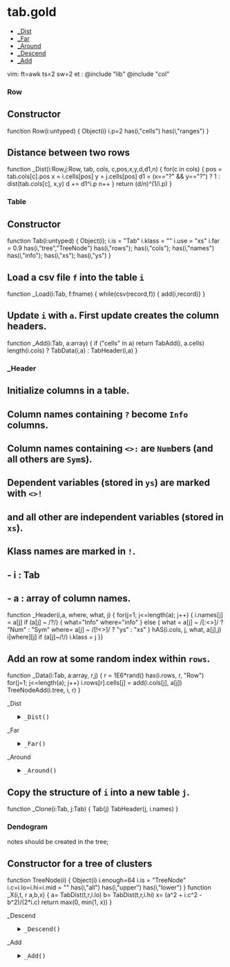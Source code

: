 #  tab.gold
- [_Dist](#_Dist)
- [_Far](#_Far)
- [_Around](#_Around)
- [_Descend](#_Descend)
- [_Add](#_Add)

vim: ft=awk ts=2 sw=2 et :
@include "lib"
@include "col"

### Row #################################################

## Constructor
function Row(i:untyped) {
  Object(i)
  i.p=2
  has(i,"cells")
  has(i,"ranges") }

## Distance between two rows
function _Dist(i:Row,j:Row, tab, cols,  c,pos,x,y,d,d1,n) {
  for(c in cols) {
    pos = tab.cols[c].pos
    x   = i.cells[pos]
    y   = j.cells[pos]
    d1  = (x=="?" && y=="?") ? 1 : dist(tab.cols[c], x,y)
    d  += d1^i.p
    n++ }
  return (d/n)^(1/i.p) }

### Table ########################################

## Constructor
function Tab(i:untyped) {
  Object(i); i.is = "Tab"
  i.klass   = ""
  i.use     = "xs"
  i.far     = 0.9
  has(i,"tree","TreeNode")
  has(i,"rows"); has(i,"cols"); has(i,"names")
  has(i,"info"); has(i,"xs");   has(i,"ys") }

## Load a csv file `f` into the table `i`
function _Load(i:Tab, f:fname) {
  while(csv(record,f)) {  add(i,record)} }

## Update `i` with `a`. First update creates the column headers.
function _Add(i:Tab, a:array) {
  if ("cells" in a) return TabAdd(i, a.cells)
  length(i.cols) ?  TabData(i,a) : TabHeader(i,a) }

### _Header
## Initialize columns in a table.
## Column names containing `?` become `Info` columns.
## Column names containing `<>:` are `Num`bers (and all others are `Sym`s).
## Dependent variables (stored in `ys`) are marked with `<>!` 
## and all other are independent variables (stored in `xs`).
## Klass names are marked in `!`.
## - i : Tab
## - a : array of column names.
function _Header(i,a,   where, what, j) {
  for(j=1; j<=length(a); j++) {
    i.names[j] = a[j]
    if (a[j] ~ /\?/) {
      what="Info"
      where="info"
    } else {
      what = a[j] ~ /[:<>]/ ?  "Num" : "Sym"
      where= a[j] ~ /[!<>]/ ?  "ys"  : "xs"
    }
    hAS(i.cols, j, what, a[j],j)   
    i[where][j]
    if (a[j]~/!/) i.klass = j }}

## Add an row at some random index within `rows`.
function _Data(i:Tab, a:array,    r,j) {
  r = 1E6*rand()
  has(i.rows, r, "Row")
  for(j=1; j<=length(a); j++) 
    i.rows[r].cells[j] = add(i.cols[j], a[j]) 
  TreeNodeAdd(i.tree, i, r) }

 _Dist

<ul><details><summary><tt> _Dist()</tt></summary>

```awk
function _Dist(i,r1,r2) {
  return  dist(i.rows[r1], i.rows[r2], i[i.use]) }
```

</details></ul>

 _Far

<ul><details><summary><tt> _Far()</tt></summary>

```awk
function _Far(i,r1,     n,all1 {
  n= _Around(i,r1,all) out) 
  return out[int(n*i.far)].row }
```

</details></ul>

 _Around

<ul><details><summary><tt> _Around()</tt></summary>

```awk
function _Around(i,r1,out,   r2) {
  for(r2 in i.rows) 
    if(r1 != r2) {
       out.row = r2
       out.d   = _Dist(r1, r2) }
  return keysort(out,"d") }
```

</details></ul>

## Copy the structure of `i` into a new table `j`.
function _Clone(i:Tab, j:Tab) {
  Tab(j)
  TabHeader(j, i.names) }

### Dendogram ########################################

notes should be created in the tree;
## Constructor for a tree of clusters
function TreeNode(i) {
  Object(i)
  i.enough=64
  i.is = "TreeNode"
  i.c=i.lo=i.hi=i.mid = ""
  has(i,"all")
  has(i,"upper")
  has(i,"lower")
}
function _X(i,t, r     a,b,x) {
   a= TabDist(t,r,i.lo)
   b= TabDist(t,r,i.hi)
   x= (a^2 + i.c^2 - b^2)/(2*i.c)
   return max(0, min(1, x)) }

 _Descend

<ul><details><summary><tt> _Descend()</tt></summary>

```awk
function _Descend(i,t,d,r) {
  return _Add(i[ d < i.mid ? "lower" : "upper" ], 
              t, r) }
```

</details></ul>

 _Add

<ul><details><summary><tt> _Add()</tt></summary>

```awk
function _Add(i, t, r.   n,one,x,tmp) {
  push(i.all,  r)
  if (length(i.all) == i.enough)  {
    i.lo = TabFar(t, r)
    i.hi = TabFar(t, i.lo )
    i.c  = TabDist(t, i.lo, i.hi)
    for(one in i.all) {
      tmp[one]  = x = _X(i,t,one)
      i.mid    += x/2 
    }
    has(i,"upper","TreeNode")
    has(i,"lower","TreeNode")
    for (one in tmp) 
      _Descend(i,t, tmp[one], one) 
  }
  if (length(i.all)>i.enough) 
    return _Descend(i,t, _X(i,t,r),r)
  return i.id
}
 function _Print(i,         lvl,pre) {
   print pre length(i.all)
   if (length(i.lower)) _Print(i.lower, lvl+1, "|.. " pre)
   if (length(i.upper)) _Print(i.upper, lvl+1, "|.. " pre)
}
```

</details></ul>
